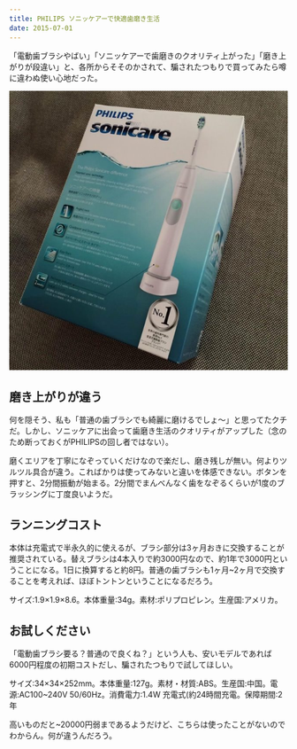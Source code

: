 ```yaml
---
title: PHILIPS ソニッケアーで快適歯磨き生活
date: 2015-07-01
---
```


「電動歯ブラシやばい」「ソニッケアーで歯磨きのクオリティ上がった」「磨き上がりが段違い」と、各所からそそのかされて、騙されたつもりで買ってみたら噂に違わぬ使い心地だった。

![](/img/posts/2015/philips-sonicare/box.jpg)

## 磨き上がりが違う

何を隠そう、私も「普通の歯ブラシでも綺麗に磨けるでしょ〜」と思ってたクチだ。しかし、ソニッケアに出会って歯磨き生活のクオリティがアップした（念のため断っておくがPHILIPSの回し者ではない）。

磨くエリアを丁寧になぞっていくだけなので楽だし、磨き残しが無い。何よりツルツル具合が違う。こればかりは使ってみないと違いを体感できない。ボタンを押すと、2分間振動が始まる。2分間でまんべんなく歯をなぞるくらいが1度のブラッシングに丁度良いようだ。

## ランニングコスト

本体は充電式で半永久的に使えるが、ブラシ部分は3ヶ月おきに交換することが推奨されている。替えブラシは4本入りで約3000円なので、約1年で3000円ということになる。1日に換算すると約8円。普通の歯ブラシも1ヶ月~2ヶ月で交換することを考えれば、ほぼトントンということになるだろう。

<affiliate-link
  src="https://images-na.ssl-images-amazon.com/images/I/5162-tk4AbL._SX425_.jpg"
  href="https://www.amazon.co.jp/dp/B00EZERQ4A/"
  tag="1000ch-22"
  title="フィリップス 電動歯ブラシ用 替ブラシ ソニッケアー プロリザルツ ブラシヘッド 【スタンダード タイプ4本組】HX6014/01">
  サイズ:1.9×1.9×8.6。本体重量:34g。素材:ポリプロピレン。生産国:アメリカ。
</affiliate-link>

## お試しください

「電動歯ブラシ要る？普通ので良くね？」という人も、安いモデルであれば6000円程度の初期コストだし、騙されたつもりで試してほしい。

<affiliate-link
  src="https://images-na.ssl-images-amazon.com/images/I/61l2V4sGnoL._SY679_.jpg"
  href="https://www.amazon.co.jp/dp/B00C905644/"
  tag="1000ch-22"
  title="フィリップス 電動歯ブラシ ソニッケアー イージークリーン HX6520/50">
  サイズ:34×34×252mm。本体重量:127g。素材・材質:ABS。生産国:中国。電源:AC100~240V 50/60Hz。消費電力:1.4W 充電式(約24時間充電。保障期間:2年
</affiliate-link>

高いものだと~20000円弱まであるようだけど、こちらは使ったことがないのでわからん。何が違うんだろう。
